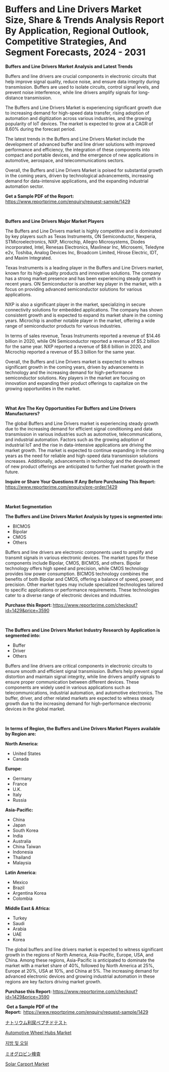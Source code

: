 <p><h1>Buffers and Line Drivers Market Size, Share & Trends Analysis Report By Application, Regional Outlook, Competitive Strategies, And Segment Forecasts, 2024 - 2031</h1></p><p><strong>Buffers and Line Drivers Market Analysis and Latest Trends</strong></p>
<p><p>Buffers and line drivers are crucial components in electronic circuits that help improve signal quality, reduce noise, and ensure data integrity during transmission. Buffers are used to isolate circuits, control signal levels, and prevent noise interference, while line drivers amplify signals for long-distance transmission.</p><p>The Buffers and Line Drivers Market is experiencing significant growth due to increasing demand for high-speed data transfer, rising adoption of automation and digitization across various industries, and the growing popularity of IoT devices. The market is expected to grow at a CAGR of 8.60% during the forecast period.</p><p>The latest trends in the Buffers and Line Drivers Market include the development of advanced buffer and line driver solutions with improved performance and efficiency, the integration of these components into compact and portable devices, and the emergence of new applications in automotive, aerospace, and telecommunications sectors.</p><p>Overall, the Buffers and Line Drivers Market is poised for substantial growth in the coming years, driven by technological advancements, increasing demand for data-intensive applications, and the expanding industrial automation sector.</p></p>
<p><strong>Get a Sample PDF of the Report:&nbsp;</strong> <a href="https://www.reportprime.com/enquiry/request-sample/1429">https://www.reportprime.com/enquiry/request-sample/1429</a></p>
<p>&nbsp;</p>
<p><strong>Buffers and Line Drivers Major Market Players</strong></p>
<p><p>The Buffers and Line Drivers market is highly competitive and is dominated by key players such as Texas Instruments, ON Semiconductor, Nexperia, STMicroelectronics, NXP, Microchip, Allegro Microsystems, Diodes incorporated, Intel, Renesas Electronics, Maxlinear Inc, Microsemi, Teledyne e2v, Toshiba, Analog Devices Inc, Broadcom Limited, Hirose Electric, IDT, and Maxim Integrated.</p><p>Texas Instruments is a leading player in the Buffers and Line Drivers market, known for its high-quality products and innovative solutions. The company has a strong market presence and has been experiencing steady growth in recent years. ON Semiconductor is another key player in the market, with a focus on providing advanced semiconductor solutions for various applications.</p><p>NXP is also a significant player in the market, specializing in secure connectivity solutions for embedded applications. The company has shown consistent growth and is expected to expand its market share in the coming years. Microchip is another notable player in the market, offering a wide range of semiconductor products for various industries.</p><p>In terms of sales revenue, Texas Instruments reported a revenue of $14.46 billion in 2020, while ON Semiconductor reported a revenue of $5.2 billion for the same year. NXP reported a revenue of $8.6 billion in 2020, and Microchip reported a revenue of $5.3 billion for the same year.</p><p>Overall, the Buffers and Line Drivers market is expected to witness significant growth in the coming years, driven by advancements in technology and the increasing demand for high-performance semiconductor solutions. Key players in the market are focusing on innovation and expanding their product offerings to capitalize on the growing opportunities in the market.</p></p>
<p>&nbsp;</p>
<p><strong>What Are The Key Opportunities For Buffers and Line Drivers Manufacturers?</strong></p>
<p><p>The global Buffers and Line Drivers market is experiencing steady growth due to the increasing demand for efficient signal conditioning and data transmission in various industries such as automotive, telecommunications, and industrial automation. Factors such as the growing adoption of industrial IoT and the rise in data-intensive applications are driving the market growth. The market is expected to continue expanding in the coming years as the need for reliable and high-speed data transmission solutions increases. Additionally, advancements in technology and the development of new product offerings are anticipated to further fuel market growth in the future.</p></p>
<p><strong>Inquire or Share Your Questions If Any Before Purchasing This Report:</strong> <a href="https://www.reportprime.com/enquiry/pre-order/1429">https://www.reportprime.com/enquiry/pre-order/1429</a></p>
<p>&nbsp;</p>
<p><strong>Market Segmentation</strong></p>
<p><strong>The Buffers and Line Drivers Market Analysis by types is segmented into:</strong></p>
<p><ul><li>BICMOS</li><li>Bipolar</li><li>CMOS</li><li>Others</li></ul></p>
<p><p>Buffers and line drivers are electronic components used to amplify and transmit signals in various electronic devices. The market types for these components include Bipolar, CMOS, BICMOS, and others. Bipolar technology offers high speed and precision, while CMOS technology provides low power consumption. BICMOS technology combines the benefits of both Bipolar and CMOS, offering a balance of speed, power, and precision. Other market types may include specialized technologies tailored to specific applications or performance requirements. These technologies cater to a diverse range of electronic devices and industries.</p></p>
<p><strong>Purchase this Report:&nbsp;</strong><a href="https://www.reportprime.com/checkout?id=1429&price=3590">https://www.reportprime.com/checkout?id=1429&price=3590</a></p>
<p>&nbsp;</p>
<p><strong>The Buffers and Line Drivers Market Industry Research by Application is segmented into:</strong></p>
<p><ul><li>Buffer</li><li>Driver</li><li>Others</li></ul></p>
<p><p>Buffers and line drivers are critical components in electronic circuits to ensure smooth and efficient signal transmission. Buffers help prevent signal distortion and maintain signal integrity, while line drivers amplify signals to ensure proper communication between different devices. These components are widely used in various applications such as telecommunications, industrial automation, and automotive electronics. The buffer, driver, and other related markets are expected to witness steady growth due to the increasing demand for high-performance electronic devices in the global market.</p></p>
<p>&nbsp;</p>
<p><strong>In terms of Region, the Buffers and Line Drivers Market Players available by Region are:</strong></p>
<p>
    <p> <strong> North America: </strong>
        <ul>
            <li>United States</li>
            <li>Canada</li>
        </ul>
        </p> 
    <p> <strong> Europe: </strong>
        <ul>
            <li>Germany</li>
            <li>France</li>
            <li>U.K.</li>
            <li>Italy</li>
            <li>Russia</li>
        </ul>
        </p> 
    <p> <strong> Asia-Pacific: </strong>
        <ul>
            <li>China</li>
            <li>Japan</li>
            <li>South Korea</li>
            <li>India</li>
            <li>Australia</li>
            <li>China Taiwan</li>
            <li>Indonesia</li>
            <li>Thailand</li>
            <li>Malaysia</li>
        </ul>
        </p> 
    <p> <strong> Latin America: </strong>
        <ul>
            <li>Mexico</li>
            <li>Brazil</li>
            <li>Argentina Korea</li>
            <li>Colombia</li>
        </ul>
        </p> 
    <p> <strong> Middle East & Africa: </strong>
        <ul>
            <li>Turkey</li>
            <li>Saudi</li>
            <li>Arabia</li>
            <li>UAE</li>
            <li>Korea</li>
        </ul>
    </p>
    </p>
<p><p>The global buffers and line drivers market is expected to witness significant growth in the regions of North America, Asia-Pacific, Europe, USA, and China. Among these regions, Asia-Pacific is anticipated to dominate the market with a market share of 40%, followed by North America at 25%, Europe at 20%, USA at 10%, and China at 5%. The increasing demand for advanced electronic devices and growing industrial automation in these regions are key factors driving market growth.</p></p>
<p><strong>Purchase this Report: </strong><a href="https://www.reportprime.com/checkout?id=1429&price=3590">https://www.reportprime.com/checkout?id=1429&price=3590</a></p>
<p>&nbsp;<strong>Get a Sample PDF of the Report:&nbsp;&nbsp;</strong><a href="https://www.reportprime.com/enquiry/request-sample/1429">https://www.reportprime.com/enquiry/request-sample/1429</a></p>
<p><strong></strong></p>
<p><p><a href="https://github.com/LeanneBruen2023/Market-Research-Report-List-1/blob/main/28311529460.md">ナトリウム利尿ペプチドテスト</a></p><p><a href="https://issuu.com/reportprime-2/docs/automotive-wheel-hubs-market-size-2030.pptx">Automotive Wheel Hubs Market</a></p><p><a href="https://github.com/Skyleitney456456/Market-Research-Report-List-1/blob/main/86274168693.md">지방 및 오일</a></p><p><a href="https://github.com/cnnriuez22368/Market-Research-Report-List-1/blob/main/41280159459.md">ミオグロビン検査</a></p><p><a href="https://issuu.com/reportprime-2/docs/solar-carport-market-size-2030.pptx">Solar Carport Market</a></p></p>